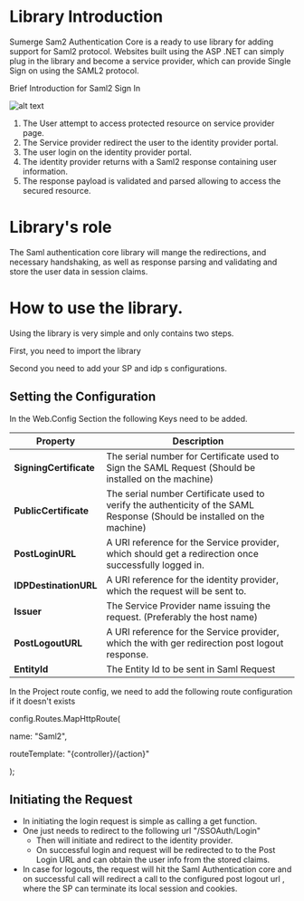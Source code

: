 # Library Introduction

Sumerge Sam2 Authentication Core is a ready to use library for adding support for Saml2 protocol. Websites built using the ASP .NET can simply plug in the library and become a service provider, which can provide Single Sign on using the SAML2 protocol.

Brief Introduction for Saml2 Sign In

![alt text](https://github.com/Sumerge/Saml-Authentication/blob/main/flow.png?raw=true)


1. The User attempt to access protected resource on service provider page.
2. The Service provider redirect the user to the identity provider portal.
3. The user login on the identity provider portal.
4. The identity provider returns with a Saml2 response containing user information.
5. The response payload is validated and parsed allowing to access the secured resource.

# Library&#39;s role

The Saml authentication core library will mange the redirections, and necessary handshaking, as well as response parsing and validating and store the user data in session claims.

# How to use the library.

Using the library is very simple and only contains two steps.

First, you need to import the library

Second you need to add your SP and idp s configurations.

## Setting the Configuration

In the Web.Config Section the following Keys need to be added.

| **Property** | **Description** |
| --- | --- |
| **SigningCertificate** | The serial number for Certificate used to Sign the SAML Request (Should be installed on the machine) |
| **PublicCertificate** | The serial number Certificate used to verify the authenticity of the SAML Response (Should be installed on the machine) |
| **PostLoginURL** | A URI reference for the Service provider, which should get a redirection once successfully logged in. |
| **IDPDestinationURL** | A URI reference for the identity provider, which the request will be sent to. |
| **Issuer** | The Service Provider name issuing the request. (Preferably the host name) |
| **PostLogoutURL** | A URI reference for the Service provider, which the with ger redirection post logout response. |
| **EntityId** | The Entity Id to be sent in Saml Request |

In the Project route config, we need to add the following route configuration if it doesn&#39;t exists

config.Routes.MapHttpRoute(

name: &quot;Saml2&quot;,

routeTemplate: &quot;{controller}/{action}&quot;

);

## Initiating the Request

- In initiating the login request is simple as calling a get function.
- One just needs to redirect to the following url &quot;/SSOAuth/Login&quot;
  - Then will initiate and redirect to the identity provider.
  - On successful login and request will be redirected to to the Post Login URL and can obtain the user info from the stored claims.
- In case for logouts, the request will hit the Saml Authentication core and on successful call will redirect a call to the configured post logout url , where the SP can terminate its local session and cookies.